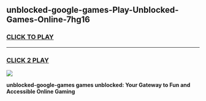 
## unblocked-google-games-Play-Unblocked-Games-Online-7hg16
<h3>
<a href="https://premium76.site?title=unblocked-google-games&ref=25A">CLICK TO PLAY</a></h3>
<hr>

<h3>
<a href="https://premium76.site?title=unblocked-google-games&ref=25A">CLICK 2 PLAY</a>
  
</h3>

<a href="https://premium76.site?title=unblocked-google-games&ref=25A"><img src="https://clearcache.store/games.png"></a>


**unblocked-google-games games unblocked: Your Gateway to Fun and Accessible Online Gaming**
